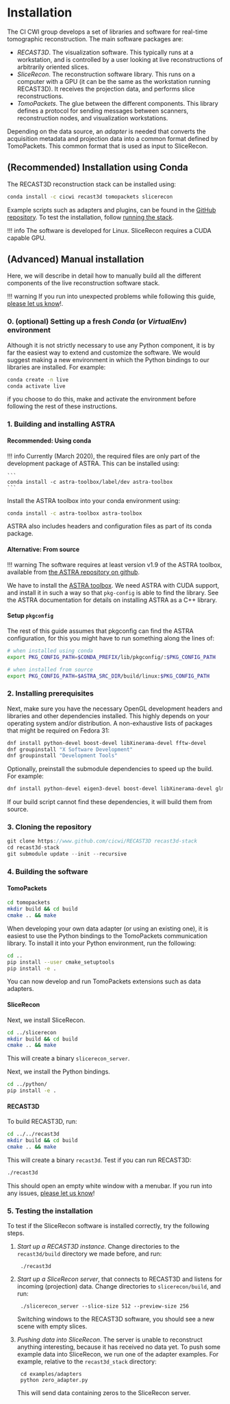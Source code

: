 # Installation

The CI CWI group develops a set of libraries and software for real-time tomographic reconstruction.
The main software packages are:

- _RECAST3D_. The visualization software. This typically runs at a workstation,
  and is controlled by a user looking at live reconstructions of arbitrarily
  oriented slices.
- _SliceRecon_. The reconstruction software library. This runs on a computer
  with a GPU (it can be the same as the workstation running RECAST3D). It
  receives the projection data, and performs slice reconstructions.
- _TomoPackets_. The glue between the different components. This library
  defines a protocol for sending messages between scanners, reconstruction
  nodes, and visualization workstations.

Depending on the data source, an _adapter_ is needed that converts the
acquisition metadata and projection data into a common format defined by
TomoPackets. This common format that is used as input to SliceRecon.

## (Recommended) Installation using Conda

The RECAST3D reconstruction stack can be installed using:

```bash
conda install -c cicwi recast3d tomopackets slicerecon
```

Example scripts such as adapters and plugins, can be found in the [GitHub repository](https://github.com/cicwi/RECAST3D/). To test the installation, follow [running the stack](users/live_scan.md).

!!! info
    The software is developed for Linux. SliceRecon requires a CUDA capable GPU.


## (Advanced) Manual installation

Here, we will describe in detail how to manually build all the different
components of the live reconstruction software stack.

!!! warning
    If you run into unexpected problems while following this guide, [please let us know](https://github.com/cicwi/RECAST3D/issues)!.

### 0. (optional) Setting up a fresh _Conda_ (or _VirtualEnv_) environment

Although it is not strictly necessary to use any Python component, it is by far
the easiest way to extend and customize the software. We would suggest making a
new environment in which the Python bindings to our libraries are installed. For
example:

```bash
conda create -n live
conda activate live
```

if you choose to do this, make and activate the environment before following the
rest of these instructions.

### 1. Building and installing ASTRA


#### Recommended: Using conda

!!! info
    Currently (March 2020), the required files are only part of the development package of ASTRA. This can be installed using:

    ```
    conda install -c astra-toolbox/label/dev astra-toolbox
    ```


Install the ASTRA toolbox into your conda environment using:

```bash
conda install -c astra-toolbox astra-toolbox
```

ASTRA also includes headers and configuration files as part of its conda package.

#### Alternative: From source

!!! warning
    The software requires at least version v1.9 of the ASTRA toolbox,
    available from [the ASTRA repository on github](https://github.com/astra-toolbox/astra-toolbox).

We have to install the [ASTRA toolbox](http://www.astra-toolbox.com/). We
need ASTRA with CUDA support, and install it in such a way so that `pkg-config`
is able to find the library. See the ASTRA documentation for details on installing ASTRA as a C++ library.


#### Setup `pkgconfig`
The rest of this guide assumes that pkgconfig can find the ASTRA configuration, for this you might have to run something along the lines of:

```bash
# when installed using conda
export PKG_CONFIG_PATH=$CONDA_PREFIX/lib/pkgconfig/:$PKG_CONFIG_PATH

# when installed from source
export PKG_CONFIG_PATH=$ASTRA_SRC_DIR/build/linux:$PKG_CONFIG_PATH
```

### 2. Installing prerequisites

Next, make sure you have the necessary OpenGL development headers and libraries and other dependencies
installed. This highly depends on your operating system and/or distribution. A non-exhaustive lists of packages that might be required on Fedora 31:

```bash
dnf install python-devel boost-devel libXinerama-devel fftw-devel
dnf groupinstall "X Software Development"
dnf groupinstall "Development Tools"
```

Optionally, preinstall the submodule dependencies to speed up the build. For example:

```bash
dnf install python-devel eigen3-devel boost-devel libXinerama-devel glm-devel
```

If our build script cannot find these dependencies, it
will build them from source.

### 3. Cloning the repository

```cpp
git clone https://www.github.com/cicwi/RECAST3D recast3d-stack
cd recast3d-stack
git submodule update --init --recursive
```

### 4. Building the software

#### TomoPackets

```bash
cd tomopackets
mkdir build && cd build
cmake .. && make
```

When developing your own data adapter (or using an existing one), it is easiest
to use the Python bindings to the TomoPackets communication library. To install
it into your Python environment, run the following:

```bash
cd ..
pip install --user cmake_setuptools
pip install -e .
```

You can now develop and run TomoPackets extensions such as data adapters.

#### SliceRecon


Next, we install SliceRecon.

```bash
cd ../slicerecon
mkdir build && cd build
cmake .. && make
```

This will create a binary `slicerecon_server`.

Next, we install the Python bindings.

```bash
cd ../python/
pip install -e .
```

#### RECAST3D

To build RECAST3D, run:

```bash
cd ../../recast3d
mkdir build && cd build
cmake .. && make
```

This will create a binary `recast3d`. Test if you can run RECAST3D:
```bash
./recast3d
```
This should open an empty white window with a menubar. If you run into any issues, [please let us know](https://github.com/cicwi/RECAST3D/issues)!

### 5. Testing the installation

To test if the SliceRecon software is installed correctly, try the following steps.

1. _Start up a RECAST3D instance_. Change directories to the `recast3d/build` directory we made before, and run:

        ./recast3d

2. _Start up a SliceRecon server_, that connects to RECAST3D and listens for
   incoming (projection) data. Change directories to `slicerecon/build`, and run:

        ./slicerecon_server --slice-size 512 --preview-size 256
   Switching windows to the RECAST3D software, you should see a new scene with
   empty slices.

3. _Pushing data into SliceRecon_. The server is unable to reconstruct anything
   interesting, because it has received no data yet. To push some example data
   into SliceRecon, we run one of the adapter examples. For example, relative to the `recast3d_stack` directory:

        cd examples/adapters
        python zero_adapter.py

   This will send data containing zeros to the SliceRecon server.
